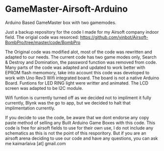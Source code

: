# GameMaster-Airsoft-Arduino
Arduino Based GameMaster box with two gamemodes. 

Just a backup repository for the code I made for my Airsoft company indoor field. 
The origial code was resorced: https://github.com/yinbot/Airsoft-BombPro/tree/master/code/BombPro

The Original code was modified alot, most of the code was rewritten and adapted to our needs.
The current code has two game modes only, Search & Destroy and Domination, the password function was removed from code.
Many parts of the code was adapted and updated to work better with EPROM flash memomory, take into account this code was developed to work with Uno Rev3 Wifi integrated board. 
The board is not a native Arduino Board. 
Funtions for LED RING light were writter and animated.
The LCD screen was adapted to be I2C module. 

Wifi funtion is currently turned off as we decided not to impliment it fully currently, Blynk was the go to app, but we decided to halt that implimentation currently. 

If you decide to use the code, be aware that we dont endorse any copy paste method of selling any Built Arduino Game Boxes with this code.
This code is free for airsoft fields to use for their own use, I do not include any schematics as this is not the point of this resporitory. 
But if you are an airsoft arena deciding to use our code and have any questions, you can ask me kaimarlaiva [at] gmail.com
